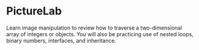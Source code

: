 # PictureLab
Learn image manipulation to review how to traverse a two-dimensional array of integers or objects. You will also be practicing use of nested loops, binary numbers, interfaces, and inheritance.
